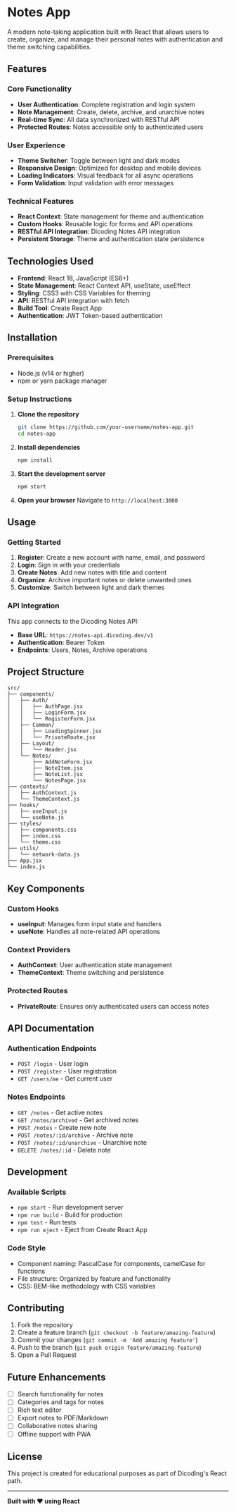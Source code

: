 # Notes App

A modern note-taking application built with React that allows users to create, organize, and manage their personal notes with authentication and theme switching capabilities.

## Features

### Core Functionality
- **User Authentication**: Complete registration and login system
- **Note Management**: Create, delete, archive, and unarchive notes
- **Real-time Sync**: All data synchronized with RESTful API
- **Protected Routes**: Notes accessible only to authenticated users

### User Experience
- **Theme Switcher**: Toggle between light and dark modes
- **Responsive Design**: Optimized for desktop and mobile devices
- **Loading Indicators**: Visual feedback for all async operations
- **Form Validation**: Input validation with error messages

### Technical Features
- **React Context**: State management for theme and authentication
- **Custom Hooks**: Reusable logic for forms and API operations
- **RESTful API Integration**: Dicoding Notes API integration
- **Persistent Storage**: Theme and authentication state persistence

## Technologies Used

- **Frontend**: React 18, JavaScript (ES6+)
- **State Management**: React Context API, useState, useEffect
- **Styling**: CSS3 with CSS Variables for theming
- **API**: RESTful API integration with fetch
- **Build Tool**: Create React App
- **Authentication**: JWT Token-based authentication

## Installation

### Prerequisites
- Node.js (v14 or higher)
- npm or yarn package manager

### Setup Instructions

1. **Clone the repository**
   ```bash
   git clone https://github.com/your-username/notes-app.git
   cd notes-app
   ```

2. **Install dependencies**
   ```bash
   npm install
   ```

3. **Start the development server**
   ```bash
   npm start
   ```

4. **Open your browser**
   Navigate to `http://localhost:3000`

## Usage

### Getting Started
1. **Register**: Create a new account with name, email, and password
2. **Login**: Sign in with your credentials
3. **Create Notes**: Add new notes with title and content
4. **Organize**: Archive important notes or delete unwanted ones
5. **Customize**: Switch between light and dark themes

### API Integration
This app connects to the Dicoding Notes API:
- **Base URL**: `https://notes-api.dicoding.dev/v1`
- **Authentication**: Bearer Token
- **Endpoints**: Users, Notes, Archive operations

## Project Structure

```
src/
├── components/
│   ├── Auth/
│   │   ├── AuthPage.jsx
│   │   ├── LoginForm.jsx
│   │   └── RegisterForm.jsx
│   ├── Common/
│   │   ├── LoadingSpinner.jsx
│   │   └── PrivateRoute.jsx
│   ├── Layout/
│   │   └── Header.jsx
│   └── Notes/
│       ├── AddNoteForm.jsx
│       ├── NoteItem.jsx
│       ├── NoteList.jsx
│       └── NotesPage.jsx
├── contexts/
│   ├── AuthContext.js
│   └── ThemeContext.js
├── hooks/
│   ├── useInput.js
│   └── useNote.js
├── styles/
│   ├── components.css
│   ├── index.css
│   └── theme.css
├── utils/
│   └── network-data.js
├── App.jsx
└── index.js
```

## Key Components

### Custom Hooks
- **useInput**: Manages form input state and handlers
- **useNote**: Handles all note-related API operations

### Context Providers
- **AuthContext**: User authentication state management
- **ThemeContext**: Theme switching and persistence

### Protected Routes
- **PrivateRoute**: Ensures only authenticated users can access notes

## API Documentation

### Authentication Endpoints
- `POST /login` - User login
- `POST /register` - User registration
- `GET /users/me` - Get current user

### Notes Endpoints
- `GET /notes` - Get active notes
- `GET /notes/archived` - Get archived notes
- `POST /notes` - Create new note
- `POST /notes/:id/archive` - Archive note
- `POST /notes/:id/unarchive` - Unarchive note
- `DELETE /notes/:id` - Delete note

## Development

### Available Scripts
- `npm start` - Run development server
- `npm run build` - Build for production
- `npm test` - Run tests
- `npm run eject` - Eject from Create React App

### Code Style
- Component naming: PascalCase for components, camelCase for functions
- File structure: Organized by feature and functionality
- CSS: BEM-like methodology with CSS variables

## Contributing

1. Fork the repository
2. Create a feature branch (`git checkout -b feature/amazing-feature`)
3. Commit your changes (`git commit -m 'Add amazing feature'`)
4. Push to the branch (`git push origin feature/amazing-feature`)
5. Open a Pull Request

## Future Enhancements

- [ ] Search functionality for notes
- [ ] Categories and tags for notes
- [ ] Rich text editor
- [ ] Export notes to PDF/Markdown
- [ ] Collaborative notes sharing
- [ ] Offline support with PWA

## License

This project is created for educational purposes as part of Dicoding's React path.

---

**Built with ❤️ using React**
